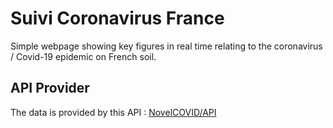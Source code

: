 # Suivi Coronavirus France

Simple webpage showing key figures in real time relating to the coronavirus / Covid-19 epidemic on French soil.

## API Provider

The data is provided by this API : [NovelCOVID/API](https://github.com/NovelCOVID/API)
